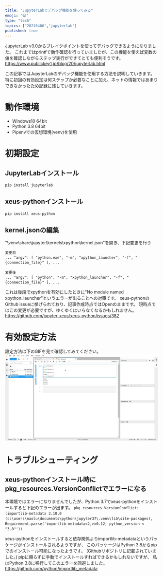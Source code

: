 ```yaml
---
title: "JupyterLabでデバッグ機能を使ってみる"
emoji: "😀"
type: "tech"
topics: ["20210406","jupyterlab"]
published: true
---
```

JupyterLab v3.0からブレイクポイントを使ってデバッグできるようになりました。
これまではprintfで動作確認を行っていましたが、この機能を使えば変数の値を確認しながらステップ実行ができてとても便利そうです。
https://www.publickey1.jp/blog/20/jupyterlab.html

この記事ではJupyterLabのデバッグ機能を使用する方法を説明していきます。
特に初回の有効設定は何ステップか必要なことに加え、ネットの情報ではあまりできなかったため記録に残していきます。

# 動作環境
- Windows10 64bit
- Python 3.8 64bit
- Pipenvでの仮想環境(venv)を使用

# 初期設定
## JupyterLabインストール
```sh
pip install jupyterlab
```

## xeus-pythonインストール
```sh
pip install xeus-python
```

## kernel.jsonの編集
"\venv\share\jupyter\kernels\xpython\kernel.json"を開き、下記変更を行う
```
変更前
... "argv": [ "python.exe", "-m", "xpython_launcher", "-f", "{connection_file}" ], ...

変更後
... "argv": [ "python", "-m", "xpython_launcher", "-f", "{connection_file}" ], ...
```

これは後段でxpythonを有効にしたときに"No module named xpython_launcher"というエラーが出ることへの対策です。
xeus-pythonのGithub issueに挙げられており、記事作成時点ではOpenのままです。
現時点ではこの変更が必要ですが、ゆくゆくはいらなくなるかもしれません。
https://github.com/jupyter-xeus/xeus-python/issues/382

# 有効設定方法
設定方法は下のGIFを見て確認してみてください。
![](/images/20210406_jupyterlab_debug/1.gif)

# トラブルシューティング
## xeus-pythonインストール時にpkg_resources.VersionConflictでエラーになる
本環境ではエラーになりませんでしたが、Python 3.7でxeus-pythonをインストールすると下記のエラーが出ます。
`
pkg_resources.VersionConflict: (importlib-metadata 3.10.0 (c:\users\naolu\documents\python\jupyter37\.venv\lib\site-packages), Requirement.parse('importlib-metadata<2,>=0.12; python_version < "3.8"'))
`

xeus-pythonをインストールすると依存関係よりimportlib-metadataというパッケージがインストールされるようですが、
このパッケージはPython 3.8からpipでのインストール可能になったようです。
(Githubリポジトリに記載されていました。)
pipに頼らずに手動でインストールすればできるかもしれないですが、
私はPython 3.8に移行してこのエラーを回避しました。
https://github.com/python/importlib_metadata

